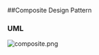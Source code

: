 ##Composite Design Pattern

### UML

![composite.png](https://github.com/jack-zuban/design-patterns/blob/master/images/composite.png)